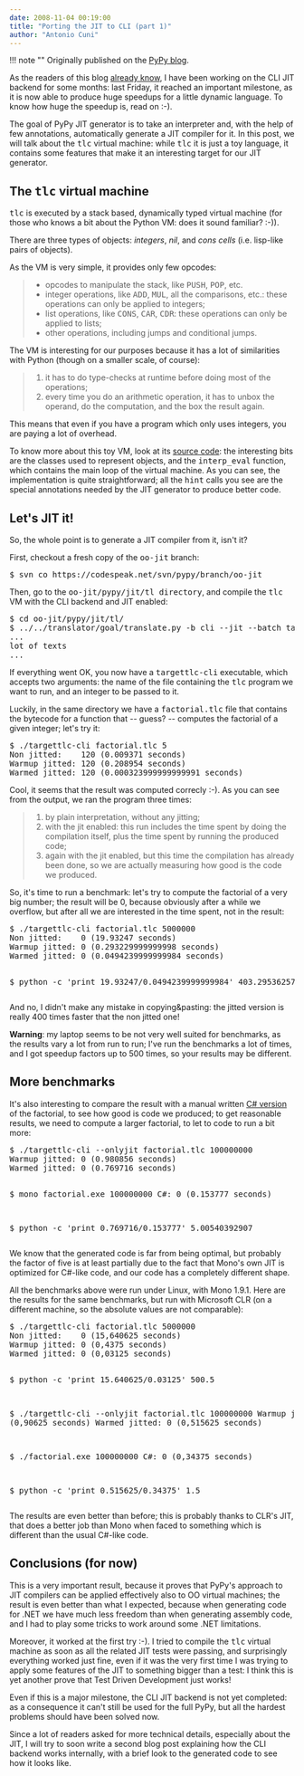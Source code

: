 ```yaml
---
date: 2008-11-04 00:19:00
title: "Porting the JIT to CLI (part 1)"
author: "Antonio Cuni"
---
```


!!! note ""
    Originally published on the [PyPy blog](https://pypy.org/posts/2008/11/porting-jit-to-cli-part-1-8712941279840156635.html).


<html><body><p>As the readers of this blog <a class="reference" href="/posts/2008/05/progresses-on-cli-jit-backend-front-1021772190959551376.html">already know</a>, I have been working on the CLI
JIT backend for some months: last Friday, it reached an important milestone,
as it is now able to produce huge speedups for a little dynamic language.  To
know how huge the speedup is, read on :-).</p>
<p>The goal of PyPy JIT generator is to take an interpreter and, with the help of
few annotations, automatically generate a JIT compiler for it.  In this post,
we will talk about the <tt class="docutils literal"><span class="pre">tlc</span></tt> virtual machine: while <tt class="docutils literal"><span class="pre">tlc</span></tt> it is just a toy
language, it contains some features that make it an interesting target for our
JIT generator.</p>
<div class="section">
<h2>The <tt class="docutils literal"><span class="pre">tlc</span></tt> virtual machine</h2>
<p><tt class="docutils literal"><span class="pre">tlc</span></tt> is executed by a stack based, dynamically typed virtual machine (for
those who knows a bit about the Python VM: does it sound familiar? :-)).</p>
<p>There are three types of objects: <em>integers</em>, <em>nil</em>, and <em>cons cells</em> (i.e.
lisp-like pairs of objects).</p>
<p>As the VM is very simple, it provides only few opcodes:</p>
<blockquote>
<ul class="simple">
<li>opcodes to manipulate the stack, like <tt class="docutils literal"><span class="pre">PUSH</span></tt>, <tt class="docutils literal"><span class="pre">POP</span></tt>, etc.</li>
<li>integer operations, like <tt class="docutils literal"><span class="pre">ADD</span></tt>, <tt class="docutils literal"><span class="pre">MUL</span></tt>, all the comparisons, etc.:
these operations can only be applied to integers;</li>
<li>list operations, like <tt class="docutils literal"><span class="pre">CONS</span></tt>, <tt class="docutils literal"><span class="pre">CAR</span></tt>, <tt class="docutils literal"><span class="pre">CDR</span></tt>: these operations can
only be applied to lists;</li>
<li>other operations, including jumps and conditional jumps.</li>
</ul>
</blockquote>
<p>The VM is interesting for our purposes because it has a lot of similarities
with Python (though on a smaller scale, of course):</p>
<blockquote>
<ol class="arabic simple">
<li>it has to do type-checks at runtime before doing most of the operations;</li>
<li>every time you do an arithmetic operation, it has to unbox the operand,
do the computation, and the box the result again.</li>
</ol>
</blockquote>
<p>This means that even if you have a program which only uses integers, you are
paying a lot of overhead.</p>
<p>To know more about this toy VM, look at its <a class="reference" href="https://codespeak.net/svn/pypy/branch/oo-jit/pypy/jit/tl/tlc.py">source code</a>: the interesting
bits are the classes used to represent objects, and the <tt class="docutils literal"><span class="pre">interp_eval</span></tt>
function, which contains the main loop of the virtual machine.  As you can
see, the implementation is quite straightforward; all the <tt class="docutils literal"><span class="pre">hint</span></tt> calls you
see are the special annotations needed by the JIT generator to produce better
code.</p>
</div>
<div class="section">
<h2>Let's JIT it!</h2>
<p>So, the whole point is to generate a JIT compiler from it, isn't it?</p>
<p>First, checkout a fresh copy of the <tt class="docutils literal"><span class="pre">oo-jit</span></tt> branch:</p>
<pre class="literal-block">
$ svn co https://codespeak.net/svn/pypy/branch/oo-jit
</pre>
<p>Then, go to the <tt class="docutils literal"><span class="pre">oo-jit/pypy/jit/tl</span> <span class="pre">directory</span></tt>, and compile the <tt class="docutils literal"><span class="pre">tlc</span></tt> VM
with the CLI backend and JIT enabled:</p>
<pre class="literal-block">
$ cd oo-jit/pypy/jit/tl/
$ ../../translator/goal/translate.py -b cli --jit --batch targettlc
...
lot of texts
...
</pre>
<p>If everything went OK, you now have a <tt class="docutils literal"><span class="pre">targettlc-cli</span></tt> executable, which
accepts two arguments: the name of the file containing the <tt class="docutils literal"><span class="pre">tlc</span></tt> program we
want to run, and an integer to be passed to it.</p>
<p>Luckily, in the same directory we have a <tt class="docutils literal"><span class="pre">factorial.tlc</span></tt> file that contains
the bytecode for a function that -- guess? -- computes the factorial of a
given integer; let's try it:</p>
<pre class="literal-block">
$ ./targettlc-cli factorial.tlc 5
Non jitted:    120 (0.009371 seconds)
Warmup jitted: 120 (0.208954 seconds)
Warmed jitted: 120 (0.000323999999999991 seconds)
</pre>
<p>Cool, it seems that the result was computed correcly :-). As you can see from
the output, we ran the program three times:</p>
<blockquote>
<ol class="arabic simple">
<li>by plain interpretation, without any jitting;</li>
<li>with the jit enabled: this run includes the time spent by doing the
compilation itself, plus the time spent by running the produced code;</li>
<li>again with the jit enabled, but this time the compilation has already
been done, so we are actually measuring how good is the code we produced.</li>
</ol>
</blockquote>
<p>So, it's time to run a benchmark: let's try to compute the factorial of a very
big number; the result will be 0, because obviously after a while we overflow,
but after all we are interested in the time spent, not in the result:</p>
<pre class="literal-block">
$ ./targettlc-cli factorial.tlc 5000000
Non jitted:    0 (19.93247 seconds)
Warmup jitted: 0 (0.293229999999998 seconds)
Warmed jitted: 0 (0.0494239999999984 seconds)

$ python -c 'print 19.93247/0.0494239999999984'
403.295362577
</pre>
<p>And no, I didn't make any mistake in copying&amp;pasting: the jitted version is
really 400 times faster that the non jitted one!</p>
<p><strong>Warning</strong>: my laptop seems to be not very well suited for benchmarks, as the
results vary a lot from run to run; I've run the benchmarks a lot of times,
and I got speedup factors up to 500 times, so your results may be different.</p>
</div>
<div class="section">
<h2>More benchmarks</h2>
<p>It's also interesting to compare the result with a manual written <a class="reference" href="https://codespeak.net/svn/user/antocuni/cli-bench/factorial.cs">C#
version</a> of the factorial, to see how good is code we produced; to get
reasonable results, we need to compute a larger factorial, to let to code to
run a bit more:</p>
<pre class="literal-block">
$ ./targettlc-cli --onlyjit factorial.tlc 100000000
Warmup jitted: 0 (0.980856 seconds)
Warmed jitted: 0 (0.769716 seconds)

$ mono factorial.exe 100000000
C#:            0 (0.153777 seconds)

$ python -c 'print 0.769716/0.153777'
5.00540392907
</pre>
<p>We know that the generated code is far from being optimal, but probably the
factor of five is at least partially due to the fact that Mono's own JIT is optimized for
C#-like code, and our code has a completely different shape.</p>
<p>All the benchmarks above were run under Linux, with Mono 1.9.1.  Here are the
results for the same benchmarks, but run with Microsoft CLR (on a different
machine, so the absolute values are not comparable):</p>
<pre class="literal-block">
$ ./targettlc-cli factorial.tlc 5000000
Non jitted:    0 (15,640625 seconds)
Warmup jitted: 0 (0,4375 seconds)
Warmed jitted: 0 (0,03125 seconds)

$ python -c 'print 15.640625/0.03125'
500.5

$ ./targettlc-cli --onlyjit factorial.tlc 100000000
Warmup jitted: 0 (0,90625 seconds)
Warmed jitted: 0 (0,515625 seconds)

$ ./factorial.exe 100000000
C#:            0 (0,34375 seconds)

$ python -c 'print 0.515625/0.34375'
1.5
</pre>
<p>The results are even better than before; this is probably thanks to CLR's JIT,
that does a better job than Mono when faced to something which is different
than the usual C#-like code.</p>
</div>
<div class="section">
<h2>Conclusions (for now)</h2>
<p>This is a very important result, because it proves that PyPy's approach to JIT
compilers can be applied effectively also to OO virtual machines; the result
is even better than what I expected, because when generating code for .NET we
have much less freedom than when generating assembly code, and I had to play
some tricks to work around some .NET limitations.</p>
<p>Moreover, it worked at the first try :-). I tried to compile the <tt class="docutils literal"><span class="pre">tlc</span></tt>
virtual machine as soon as all the related JIT tests were passing, and
surprisingly everything worked just fine, even if it was the very first time I
was trying to apply some features of the JIT to something bigger than a test:
I think this is yet another prove that Test Driven Development just works!</p>
<p>Even if this is a major milestone, the CLI JIT backend is not yet completed:
as a consequence it can't still be used for the full PyPy, but all the
hardest problems should have been solved now.</p>
<p>Since a lot of readers asked for more technical details, especially about the
JIT, I will try to soon write a second blog post explaining how the CLI backend works
internally, with a brief look to the generated code to see how it looks like.</p>
</div></body></html>